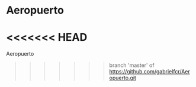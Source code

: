 Aeropuerto
==========
<<<<<<< HEAD
=======

Aeropuerto
>>>>>>> branch 'master' of https://github.com/gabrielfcr/Aeropuerto.git
